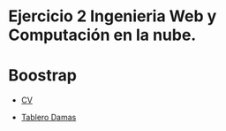 
# Ejercicio 2 Ingenieria Web y Computación en la nube.

Boostrap
===========
* [CV](https://jgmatu.github.io/IWCN_html_estilos/cv/cv.html)

* [Tablero Damas](https://jgmatu.github.io/IWCN_html_estilos/damero/damas.html)
